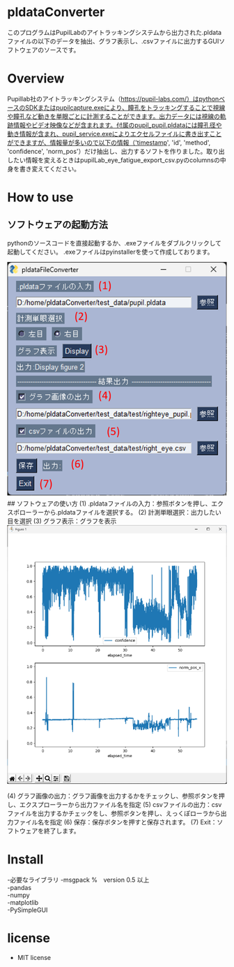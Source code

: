 # pldataConverter
このプログラムはPupilLabのアイトラッキングシステムから出力された.pldataファイルの以下のデータを抽出、グラフ表示し、.csvファイルに出力するGUIソフトウェアのソースです。

# Overview
Pupillab社のアイトラッキングシステム（https://pupil-labs.com/）はpythonベースのSDKまたはpupilcapture.exeにより、瞳孔をトラッキングすることで視線や瞳孔など動きを単眼ごとに計測することができます。出力データには視線の軌跡情報やビデオ映像などが含まれます。付属のpupil_pupil.pldataには瞳孔径や動き情報が含まれ、pupil_service.exeによりエクセルファイルに書き出すことができますが、情報量が多いので以下の情報（'timestamp', 'id', 'method', 'confidence', 'norm_pos'）だけ抽出し、出力するソフトを作りました。取り出したい情報を変えるときはpupilLab_eye_fatigue_export_csv.pyのcolumnsの中身を書き変えてください。


# How to use
## ソフトウェアの起動方法 
pythonのソースコードを直接起動するか、.exeファイルをダブルクリックして起動してください。
.exeファイルはpyinstallerを使って作成しております。

<img src="images/gui_instruction.png" alt="GUIの画像" title="GUI">
## ソフトウェアの使い方
(1) .pldataファイルの入力：参照ボタンを押し、エクスポローラーから.pldataファイルを選択する。
(2) 計測単眼選択：出力したい目を選択
(3) グラフ表示：グラフを表示
<img src="images/graph.png" alt="表示グラフの画像" title="Graph">

(4) グラフ画像の出力：グラフ画像を出力するかをチェックし、参照ボタンを押し、エクスプローラーから出力ファイル名を指定
(5) csvファイルの出力：csvファイルを出力するかチェックをし、参照ボタンを押し、えっくぽローラから出力ファイル名を指定
(6) 保存：保存ボタンを押すと保存されます。
(7) Exit：ソフトウェアを終了します。

# Install
-必要なライブラリ
 -msgpack %　version 0.5 以上  
 -pandas  
 -numpy  
 -matplotlib  
 -PySimpleGUI  

# license
- MIT license

